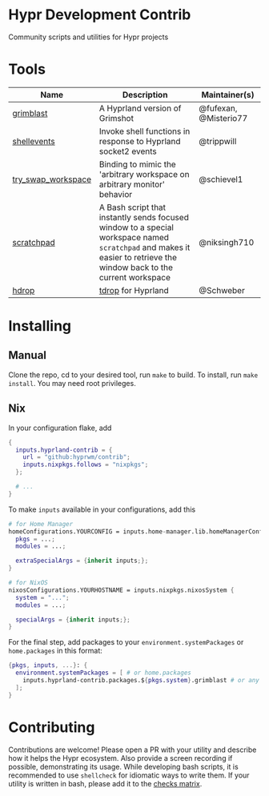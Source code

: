 # Hypr Development Contrib

Community scripts and utilities for Hypr projects

# Tools

| Name                                       | Description                                                                                                                                                          | Maintainer(s)         |
| ------------------------------------------ | -------------------------------------------------------------------------------------------------------------------------------------------------------------------- | --------------------- |
| [grimblast](./grimblast)                   | A Hyprland version of Grimshot                                                                                                                                       | @fufexan, @Misterio77 |
| [shellevents](./shellevents)               | Invoke shell functions in response to Hyprland socket2 events                                                                                                        | @trippwill            |
| [try_swap_workspace](./try_swap_workspace) | Binding to mimic the 'arbitrary workspace on arbitrary monitor' behavior                                                                                             | @schievel1            |
| [scratchpad](./scratchpad)                 | A Bash script that instantly sends focused window to a special workspace named `scratchpad` and makes it easier to retrieve the window back to the current workspace | @niksingh710          |
| [hdrop](./hdrop)                           | [tdrop](https://github.com/noctuid/tdrop) for Hyprland                                                                                                               | @Schweber             |

# Installing

## Manual

Clone the repo, cd to your desired tool, run `make` to build. To install, run
`make install`. You may need root privileges.

## Nix

In your configuration flake, add

```nix
{
  inputs.hyprland-contrib = {
    url = "github:hyprwm/contrib";
    inputs.nixpkgs.follows = "nixpkgs";
  };

  # ...
}
```

To make `inputs` available in your configurations, add this

```nix
# for Home Manager
homeConfigurations.YOURCONFIG = inputs.home-manager.lib.homeManagerConfiguration {
  pkgs = ...;
  modules = ...;

  extraSpecialArgs = {inherit inputs;};
}

# for NixOS
nixosConfigurations.YOURHOSTNAME = inputs.nixpkgs.nixosSystem {
  system = "...";
  modules = ...;

  specialArgs = {inherit inputs;};
}
```

For the final step, add packages to your `environment.systemPackages` or
`home.packages` in this format:

```nix
{pkgs, inputs, ...}: {
  environment.systemPackages = [ # or home.packages
    inputs.hyprland-contrib.packages.${pkgs.system}.grimblast # or any other package
  ];
}
```

# Contributing

Contributions are welcome! Please open a PR with your utility and describe how
it helps the Hypr ecosystem. Also provide a screen recording if possible,
demonstrating its usage. While developing bash scripts, it is recommended to use
`shellcheck` for idiomatic ways to write them. If your utility is written in
bash, please add it to the
[checks matrix](https://github.com/hyprwm/contrib/blob/main/.github/workflows/check.yml).
